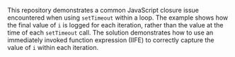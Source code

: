 This repository demonstrates a common JavaScript closure issue encountered when using `setTimeout` within a loop. The example shows how the final value of `i` is logged for each iteration, rather than the value at the time of each `setTimeout` call.  The solution demonstrates how to use an immediately invoked function expression (IIFE) to correctly capture the value of `i` within each iteration.
